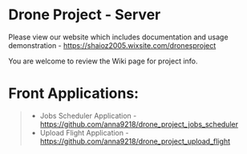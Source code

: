 # Drone Project - Server
Please view our website which includes documentation and usage demonstration - https://shaioz2005.wixsite.com/dronesproject

You are welcome to review the Wiki page for project info.

# Front Applications:
> - Jobs Scheduler Application - https://github.com/anna9218/drone_project_jobs_scheduler
> - Upload Flight Application - https://github.com/anna9218/drone_project_upload_flight

